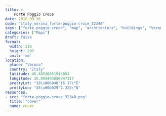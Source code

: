 ```yaml
---
title: > 
    Forte Poggio Croce
date: 2018-09-26
code: "italy_verona_forte-poggio-croce_32348"
tags: ["forte-poggio-croce", "map", "architecture", "buildings", "Verona", "Italy"]
categories: ["Maps"]
draft: false
format:
  width: 210
  height: 297
  unit: 'mm'
location:
  place: "Verona"
  country: "Italy"
  latitude: 45.48536851916053
  longitude: 10.804493856947117
  prettyLat: "10\u00b048'16.17\"E"
  prettyLon: "45\u00b029'7.326\"N"
resources:
- src: "forte-poggio-croce_32348.png"
  title: "Cover"
  name: cover
---
```

